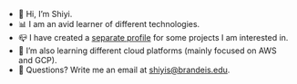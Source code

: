 - 🤖 Hi, I’m Shiyi.
- 📊 I am an avid learner of different technologies.
- 📪 I have created a [separate profile](https://github.com/shiyisrsly) for some projects I am interested in.
- 🌱 I’m also learning different cloud platforms (mainly focused on AWS and GCP).
- 💌 Questions? Write me an email at shiyis@brandeis.edu.

<!---
shiyis/shiyis is a ✨ special ✨ repository because its `README.md` (this file) appears on your GitHub profile.
You can click the Preview link to take a look at your changes.
--->

